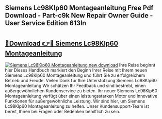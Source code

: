 ## Siemens Lc98Klp60 Montageanleitung Free Pdf Download - Part-c9k New Repair Owner Guide - User Service Edition 613In

# <h2><a href="http://df8ahkr.blite.top/?on=Siemens+Lc98Klp60+Montageanleitung">🔗Download 👉🔴 Siemens Lc98Klp60 Montageanleitung</a></h2>

[![Siemens Lc98Klp60 Montageanleitung new download](https://i.imgur.com/lujVjoI.png)](http://df8ahkr.blite.top/?on=Siemens+Lc98Klp60+Montageanleitung)
Ihre Reise beginnt hier Dieses Handbuch markiert den Beginn Ihrer Reise mit Ihrem neuen Siemens Lc98Klp60 Montageanleitung und führt Sie zu erfolgreichem Betrieb und Freude. Vielen Dank für Ihre Unterstützung Siemens Lc98Klp60 Montageanleitung Wir schätzen Ihr Feedback und sind bestrebt, einen außergewöhnlichen Kundenservice zu bieten. Ihr neuer Siemens Lc98Klp60 Montageanleitung verfügt über einen leistungsstarken Motor und innovative Funktionen für außergewöhnliche Leistung. Wir sind hier, um Siemens Lc98Klp60 Montageanleitung zu helfen. Unser Kundensupport-Team ist bereit, Ihnen bei Fragen oder Bedenken behilflich zu sein.
